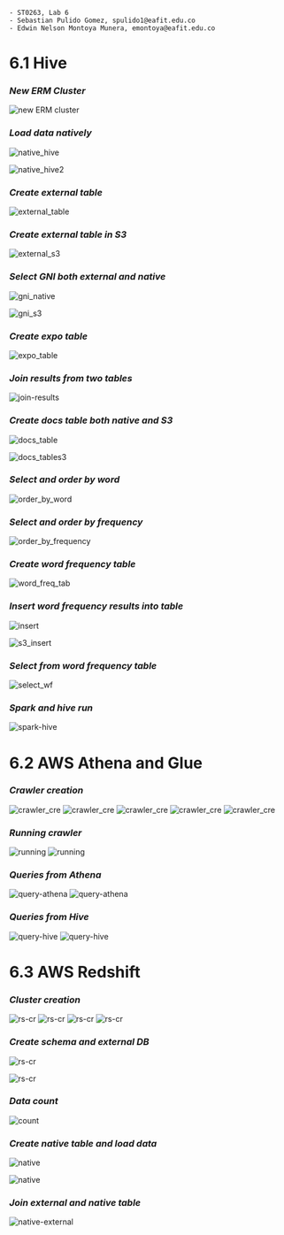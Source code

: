 ```
- ST0263, Lab 6
- Sebastian Pulido Gomez, spulido1@eafit.edu.co
- Edwin Nelson Montoya Munera, emontoya@eafit.edu.co
```


# 6.1 Hive

### _New ERM Cluster_

![new ERM cluster](assets/61/new-cluster.png)

### _Load data natively_

![native_hive](assets/61/copy-data-hive1.png)

![native_hive2](assets/61/copy-data-hive2.png)

### _Create external table_

![external_table](assets/61/create-external-table.png)

### _Create external table in S3_

![external_s3](assets/61/crate-hdi-s3-external-table.png)

### _Select GNI both external and native_

![gni_native](assets/61/gni-select-native.png)


![gni_s3](assets/61/select-gni-s3.png)

### _Create expo table_

![expo_table](assets/61/create-expo-table.png)


### _Join results from two tables_

![join-results](assets/61/join-two-tables.png)

### _Create docs table both native and S3_


![docs_table](assets/61/docs-table.png)

![docs_tables3](assets/61/docs3-table.png)


### _Select and order by word_

![order_by_word](assets/61/select-from-word-freq.png)


### _Select and order by frequency_

![order_by_frequency](assets/61/s3-order-by-freq.png)


### _Create word frequency table_

![word_freq_tab](assets/61/create-word-freq-tab.png)


### _Insert word frequency results into table_

![insert](assets/61/insert-table-results-s3.png)

![s3_insert](assets/61/s3_insertion.png)


### _Select from word frequency table_


![select_wf](assets/61/select-from-word-freq.png)


### _Spark and hive run_

![spark-hive](assets/61/spark-and-hive.png)


# 6.2 AWS Athena and Glue

### _Crawler creation_

![crawler_cre](assets/62/crawler-creation1.png)
![crawler_cre](assets/62/crawler-creation2.png)
![crawler_cre](assets/62/crawler-creation3.png)
![crawler_cre](assets/62/crawler-creation4.png)
![crawler_cre](assets/62/crawler-creation5.png)

### _Running crawler_

![running](assets/62/crawler-complted1.png)
![running](assets/62/crawler-table.png)

### _Queries from Athena_

![query-athena](assets/62/athenaquery1.png)
![query-athena](assets/62/athenaquery2.png)

### _Queries from Hive_

![query-hive](assets/62/hive-query1.png)
![query-hive](assets/62/hive_query2.png)


# 6.3 AWS Redshift

### _Cluster creation_

![rs-cr](assets/63/cluster-creation1.png)
![rs-cr](assets/63/cluster-creation2.png)
![rs-cr](assets/63/cluster-creation3.png)
![rs-cr](assets/63/cluster-creation4.png)


### _Create schema and external DB_

![rs-cr](assets/63/externaldb-created.png)

![rs-cr](assets/63/external-table-created.png)


### _Data count_

![count](assets/63/data-count.png)


### _Create native table and load data_

![native](assets/63/create-native-table.png)

![native](assets/63/load-data.png)


### _Join external and native table_

![native-external](assets/63/table-join.png)
